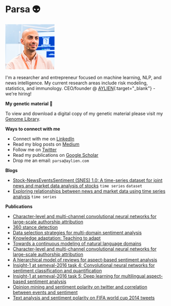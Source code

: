 # Parsa 👽

![img](./avatar.png)

I'm a researcher and entrepreneur focused on machine learning, NLP, and news intelligence. My current research areas include risk modeling, statistics, and immunology. CEO/founder @ [AYLIEN](https://aylien.com){:target="_blank"} - we're hiring!

**My genetic material 🧬**

To view and download a digital copy of my genetic material please visit my [Genome Library](https://github.com/parsaghaffari/genome).

**Ways to connect with me**

- Connect with me on [LinkedIn](https://www.linkedin.com/in/parsa-ghaffari-a7300a24/)
- Read my blog posts on [Medium](https://blog.parsabg.com)
- Follow me on [Twitter](https://twitter.com/parsaghaffari)
- Read my publications on [Google Scholar](https://scholar.google.com/citations?user=eQEHcQ0AAAAJ&hl=en)
- Drop me an email: `parsa@aylien.com`

**Blogs**

- [Stock-NewsEventsSentiment (SNES) 1.0: A time-series dataset for joint news and market data analysis of stocks](https://medium.com/@parsaghaffari/stock-newseventssentiment-snes-1-0-a92c8748b2c3) `time series` `dataset`
- [Exploring relationships between news and market data using time series analysis](https://medium.com/@parsaghaffari/exploring-relationships-between-news-and-market-data-using-time-series-analysis-8a46b443841d) `time series`

**Publications**

- [Character-level and multi-channel convolutional neural networks for large-scale authorship attribution](https://arxiv.org/abs/1609.06686)
- [360 stance detection](https://aclanthology.org/N18-5007/)
- [Data selection strategies for multi-domain sentiment analysis](https://arxiv.org/abs/1702.02426)
- [Knowledge adaptation: Teaching to adapt](https://arxiv.org/abs/1702.02052)
- [Towards a continuous modeling of natural language domains](https://arxiv.org/abs/1610.09158)
- [Character-level and multi-channel convolutional neural networks for large-scale authorship attribution](https://arxiv.org/abs/1609.06686)
- [A hierarchical model of reviews for aspect-based sentiment analysis](https://arxiv.org/abs/1609.02745)
- [Insight-1 at semeval-2016 task 4: Convolutional neural networks for sentiment classification and quantification](https://arxiv.org/abs/1609.02746)
- [Insight-1 at semeval-2016 task 5: Deep learning for multilingual aspect-based sentiment analysis](https://arxiv.org/abs/1609.02748)
- [Opinion mining and sentiment polarity on twitter and correlation between events and sentiment](https://ieeexplore.ieee.org/abstract/document/7474355/)
- [Text analysis and sentiment polarity on FIFA world cup 2014 tweets](http://www.johnbreslin.org/files/publications/20150810_lssa2015.pdf)
